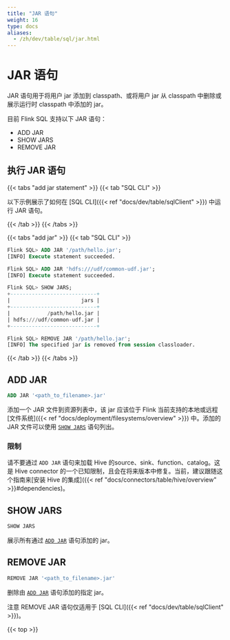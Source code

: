 ```yaml
---
title: "JAR 语句"
weight: 16
type: docs
aliases:
  - /zh/dev/table/sql/jar.html
---
```

<!--
Licensed to the Apache Software Foundation (ASF) under one
or more contributor license agreements.  See the NOTICE file
distributed with this work for additional information
regarding copyright ownership.  The ASF licenses this file
to you under the Apache License, Version 2.0 (the
"License"); you may not use this file except in compliance
with the License.  You may obtain a copy of the License at

  http://www.apache.org/licenses/LICENSE-2.0

Unless required by applicable law or agreed to in writing,
software distributed under the License is distributed on an
"AS IS" BASIS, WITHOUT WARRANTIES OR CONDITIONS OF ANY
KIND, either express or implied.  See the License for the
specific language governing permissions and limitations
under the License.
-->

<a name="jar-statements"></a>

# JAR 语句

JAR 语句用于将用户 jar 添加到 classpath、或将用户 jar 从 classpath 中删除或展示运行时 classpath 中添加的 jar。

目前 Flink SQL 支持以下 JAR 语句：
- ADD JAR
- SHOW JARS
- REMOVE JAR

<a name="run-a-jar-statement"></a>

## 执行 JAR 语句

{{< tabs "add jar statement" >}}
{{< tab "SQL CLI" >}}

以下示例展示了如何在 [SQL CLI]({{< ref "docs/dev/table/sqlClient" >}}) 中运行 JAR 语句。

{{< /tab >}}
{{< /tabs >}}

{{< tabs "add jar" >}}
{{< tab "SQL CLI" >}}
```sql
Flink SQL> ADD JAR '/path/hello.jar';
[INFO] Execute statement succeeded.

Flink SQL> ADD JAR 'hdfs:///udf/common-udf.jar';
[INFO] Execute statement succeeded.

Flink SQL> SHOW JARS;
+----------------------------+
|                       jars |
+----------------------------+
|            /path/hello.jar |
| hdfs:///udf/common-udf.jar |
+----------------------------+

Flink SQL> REMOVE JAR '/path/hello.jar';
[INFO] The specified jar is removed from session classloader.
```
{{< /tab >}}
{{< /tabs >}}

<a name="add-jar"></a>

## ADD JAR

```sql
ADD JAR '<path_to_filename>.jar'
```

添加一个 JAR 文件到资源列表中，该 jar 应该位于 Flink 当前支持的本地或远程[文件系统]({{< ref "docs/deployment/filesystems/overview" >}}) 中。添加的 JAR 文件可以使用 [`SHOW JARS`](#show-jars) 语句列出。

### 限制

请不要通过 `ADD JAR` 语句来加载 Hive 的source、sink、function、catalog。这是 Hive connector 的一个已知限制，且会在将来版本中修复。当前，建议跟随这个指南来[安装 Hive 的集成]({{< ref "docs/connectors/table/hive/overview" >}}#dependencies)。

<a name="show-jars"></a>

## SHOW JARS

```sql
SHOW JARS
```

展示所有通过 [`ADD JAR`](#add-jar) 语句添加的 jar。

<a name="remove-jar"></a>

## REMOVE JAR

```sql
REMOVE JAR '<path_to_filename>.jar'
```

删除由 [`ADD JAR`](#add-jar) 语句添加的指定 jar。

<span class="label label-danger">注意</span> REMOVE JAR 语句仅适用于 [SQL CLI]({{< ref "docs/dev/table/sqlClient" >}})。

{{< top >}}
